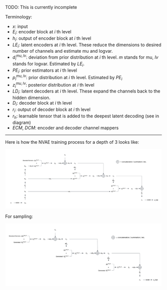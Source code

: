 TODO: This is currently incomplete

Terminology:
- $x$: input
- $E_i$: encoder block at $i$ th level
- $h_i$: output of encoder block at $i$ th level
- $LE_i$: latent encoders at $i$ th level. These reduce the dimensions to desired number of channels and estimate mu and logvar.
- $d^{mu,lv}_i$: deviation from prior distribution at $i$ th level. $m$ stands for mu, $lv$ stands for logvar. Estimated by $LE_i$.
- $PE_i$: prior estimators at $i$ th level
- $p^{mu,lv}_i$: prior distribution at $i$ th level. Estimated by $PE_i$
- $z^{mu,lv}_i$: posterior distribution at $i$ th level
- $LD_i$: latent decoders at $i$ th level. These expand the channels back to the hidden dimension.
- $D_i$: decoder block at $i$ th level
- $r_i$: output of decoder block at $i$ th level
- $r_h$: learnable tensor that is added to the deepest latent decoding (see in diagram)
- $ECM$, $DCM$: encoder and decoder channel mappers

---

Here is how the NVAE training process for a depth of 3 looks like:

![NVAE training architecture](rsrc/nvae_training_architecture.png)

For sampling:

![NVAE sampling architecture](rsrc/nvae_sampling_architecture.png)